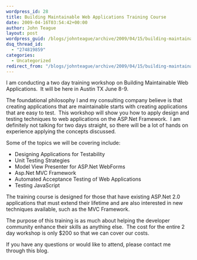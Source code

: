 ```yaml
---
wordpress_id: 28
title: Building Maintainable Web Applications Training Course
date: 2009-04-16T03:54:42+00:00
author: John Teague
layout: post
wordpress_guid: /blogs/johnteague/archive/2009/04/15/building-maintainable-web-applications-training-course.aspx
dsq_thread_id:
  - "274819859"
categories:
  - Uncategorized
redirect_from: "/blogs/johnteague/archive/2009/04/15/building-maintainable-web-applications-training-course.aspx/"
---
```

I am conducting a two day training workshop on Building Maintainable Web Applications.&#160; It will be here in Austin TX June 8-9.

The foundational philosophy I and my consulting company believe is that creating applications that are maintainable starts with creating applications that are easy to test.&#160; This workshop will show you how to apply design and testing techniques to web applications on the ASP.Net Framework.&#160; I am definitely not talking for two days straight, so there will be a lot of hands on experience applying the concepts discussed.

Some of the topics we will be covering include:

  * Designing Applications for Testability
  * Unit Testing Strategies
  * Model View Presenter for ASP.Net WebForms
  * Asp.Net MVC Framework
  * Automated Acceptance Testing of Web Applications
  * Testing JavaScript

The training course is designed for those that have existing ASP.Net 2.0 applications that must extend their lifetime and are also interested in new techniques available, such as the MVC Framework.

The purpose of this training is as much about helping the developer community enhance their skills as anything else.&#160; The cost for the entire 2 day workshop is only $200 so that we can cover our costs.

If you have any questions or would like to attend, please contact me through this blog.